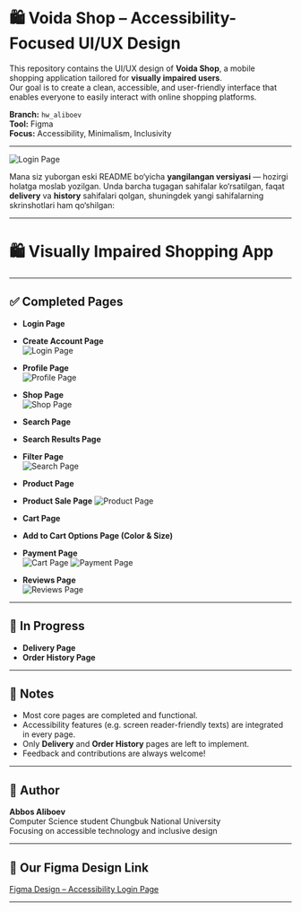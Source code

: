 # 🛍️ Voida Shop – Accessibility-Focused UI/UX Design

This repository contains the UI/UX design of **Voida Shop**, a mobile shopping application tailored for **visually impaired users**.  
Our goal is to create a clean, accessible, and user-friendly interface that enables everyone to easily interact with online shopping platforms.

**Branch:** `hw_aliboev`  
**Tool:** Figma  
**Focus:** Accessibility, Minimalism, Inclusivity

---

![Login Page](Design/PNG/Login.png)

Mana siz yuborgan eski README bo‘yicha **yangilangan versiyasi** — hozirgi holatga moslab yozilgan. Unda barcha tugagan sahifalar ko‘rsatilgan, faqat **delivery** va **history** sahifalari qolgan, shuningdek yangi sahifalarning skrinshotlari ham qo‘shilgan:

---

# 🛍️ Visually Impaired Shopping App

---

## ✅ Completed Pages

- **Login Page**
- **Create Account Page**   
  ![Login Page](Design/PNG/Login.png)


- **Profile Page**  
  ![Profile Page](Design/PNG/profile.png)


- **Shop Page**  
  ![Shop Page](Design/PNG/shop.png)


- **Search Page**
- **Search Results Page**
- **Filter Page**  
  ![Search Page](Design/PNG/search.png)


- **Product Page**
- **Product Sale Page** 
  ![Product Page](Design/PNG/products.png)
  <br/>


- **Cart Page**
- **Add to Cart Options Page (Color & Size)**  
- **Payment Page**  
  ![Cart Page](Design/PNG/cart.png)
  ![Payment Page](Design/PNG/payment.png)


- **Reviews Page**  
  ![Reviews Page](Design/PNG/review.png)


---

## 🚧 In Progress

- **Delivery Page**
- **Order History Page**

---

## 📌 Notes

- Most core pages are completed and functional.
- Accessibility features (e.g. screen reader-friendly texts) are integrated in every page.
- Only **Delivery** and **Order History** pages are left to implement.
- Feedback and contributions are always welcome!

---


## 👤 Author

**Abbos Aliboev**  
Computer Science student Chungbuk National University  
Focusing on accessible technology and inclusive design

---

## 🔗 Our Figma Design Link

[Figma Design – Accessibility Login Page](https://www.figma.com/design/Ie71gRLhdyWucS0VDOREHh/Voida----Online-Store-UI-Mobile-App-Design?m=auto&t=eldecDiM1ZFkUBGd-6)

---
